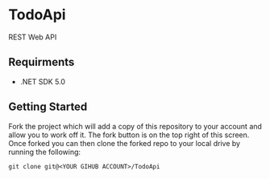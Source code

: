 # TodoApi

REST Web API

## Requirments

* .NET SDK 5.0

## Getting Started

Fork the project which will add a copy of this repository to your account and allow you to work off it. The fork button is on the top right of this screen. Once forked you can then clone the forked repo to your local drive by running the following:

```shell
git clone git@<YOUR GIHUB ACCOUNT>/TodoApi
```




